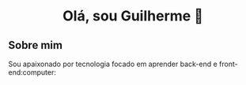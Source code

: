 <h1 align = "center"> Olá, sou Guilherme 👋
</h1>

<h2>Sobre mim</h2>
<p> Sou apaixonado por tecnologia focado em aprender back-end e front-end:computer:</p>



<!--
**kadeguilherme/kadeguilherme** is a ✨ _special_ ✨ repository because its `README.md` (this file) appears on your GitHub profile.

Here are some ideas to get you started:

- 🔭 I’m currently working on ...
- 🌱 I’m currently learning ...
- 👯 I’m looking to collaborate on ...
- 🤔 I’m looking for help with ...
- 💬 Ask me about ...
- 📫 How to reach me: ...
- 😄 Pronouns: ...
- ⚡ Fun fact: ...
-->

